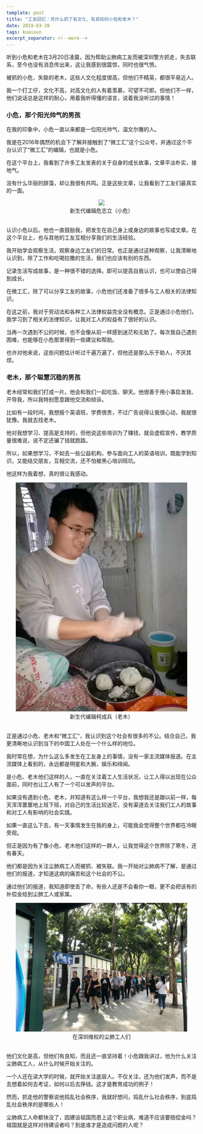 ```yaml
---
template: post
title: "工友回忆：凭什么抓了有文化、有良知的小危和老木？"
date: 2019-03-28
tags: kuaixun
excerpt_separator: <!--more-->
---
```


听到小危和老木在3月20日凌晨，因为帮助尘肺病工友而被深圳警方抓走，失去联系，至今也没有消息传出来，这让我感到很震惊，同时也很气愤。

被抓的小危，失联的老木，这些人文化程度很高，但他们不精英，都很平易近人。

我一个打工仔，文化不高，对高文化的人有着羡慕，可望不可即。但他们不一样，他们说话总是这样的耐心，用着我听得懂的语言，说着我没听过的事情！
<br>
<h3>小危，那个阳光帅气的男孩</h3>

在我的印象中，小危一直以来都是一位阳光帅气，温文尔雅的人。

我是在2016年偶然的机会下了解并接触到了“微工汇”这个公众号，并通过这个平台认识了“微工汇”的编辑，也就是小危。

在这个平台上，我看到了许多工友发表的关于自身的成长故事，文章平淡朴实，接地气。

没有什么华丽的辞藻，却让我很有共鸣。正是这些文章，让我看到了工友们最真实的一面。

<div style="text-align:center"><img src="/images/G2.png" width="90%"><br>新生代编辑危志立（小危）</div><br>

认识小危以后。他也一直鼓励我，把发生在自己身上或身边的故事也写成文章。在这个平台上，也与其他的工友互相分享我们的生活经验。

我开始学会观察生活，观察身边工友们的日常。也正是通过这种观察，让我清晰地认识到，除了工作和吃喝拉撒的生活，我们也应该有别的东西。

记录生活写成故事，是一种很不错的选择。即可以提高自我认识，也可以使自己得到成长。

在微工汇，除了可以分享工友的故事，小危他们还准备了很多与工人相关的法律知识。

在这之前，我对于劳动法和各种工人法律权益完全没有概念。正是通过小危他们，我学习到了相关的法律知识，让我对工人的权益有了很好的认识。

当再一次遇到不公的时候，也不会像从前一样感到迷茫和无助了。每次我自己遇到困难，也能够在小危那里得到一些建议和帮助。

也许对他来说，这些问题估计听过千遍万遍了，但他还是那么乐于助人，不厌其烦。
<br>
<h3>老木，那个聪慧沉稳的男孩</h3>

老木经常和我们打成一片。他会和我们一起吃饭、聊天。他很善于用小事启发我、开导我，所以我特别愿意跟他交流和倾诉。

比如有一段时间，我想报个英语班，学费很贵，不过广告说得让我很心动，我就很犹豫。我就去找老木。

他对我想学习、提高是支持的，但他说这些培训为了赚钱，就会虚假宣传，教学质量很难说，说不定还骗了钱就跑路。

所以，如果想学习，不如去一些公益机构，参与面向工人的英语培训，既能学到知识，又能结交朋友，互相交流，还不怕被黑心培训班坑。

他这样为我着想，真的很让我感动。

<div style="text-align:center"><img src="/images/xsdk.jpg" width="90%"><br>新生代编辑柯成兵（老木）</div><br>

正是通过小危、老木和“微工汇”，我认识到这个社会有很多的不公。结合自己，我更清晰地认识到当下的中国工人处在一个什么样的地位。

我时常在想，为什么这么多发生在工友身上的事情，没有一家主流媒体报道。在主流媒体上看到的，永远都是明星和大腕，娱乐和绯闻。

是小危、老木他们这样的人，一直在关注着工人生活状况，让工人得以出现在公众面前，同时也让工人有了一个可以发声的平台。

如果没有遇到小危、老木，并知道有这么样一个平台，我想我还是跟以前一样，每天浑浑噩噩地上班下班，对自己的生活比较迷茫，没有渠道去关注我们工人的故事和对工人有影响的社会实践。

如果一直这么下去，有一天事情发生在我的身上，可能我会觉得整个世界都在冷眼旁观。

但正是因为有了像小危、老木他们这样的一群人，让我觉得这个世界除了寒冬，还有春天。

他们都是因为关注尘肺病工人而被抓、被失联。我一开始对尘肺病不了解，是通过他们的报道，才知道这病的痛苦和这个社会的不公。

通过他们的报道，我知道即使丢了命，有些人还是不会看你一眼，更不会把该有的补偿金给到尘肺工人或家属。

<div style="text-align:center"><img src="/images/cfwq.jpg" width="90%"><br>在深圳维权的尘肺工人们</div><br>

他们文化是高，但他们有良知，而且还一直坚持着！小危跟我讲过，他为什么关注尘肺病工人，从什么时候开始关注的。

一个人还在读大学的时候，就开始关注底层人。不仅关注，还为他们发声，而不是去想着如何去考证，如何以后去挣钱。这才是教育成功的例子！

然而，抓走他的警察说他捣乱社会秩序，我就好想问，捣乱什么社会秩序，到底捣乱社会秩序的是哪些人！

尘肺病工人命都快没了，因建设祖国而患上这个职业病，难道不应该要赔偿金吗？祖国就是这样对待建设者吗？到底谁才是造成问题的人呢？

